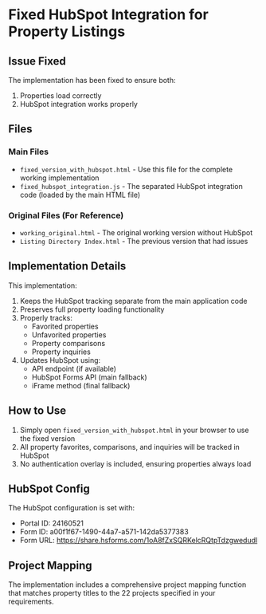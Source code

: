 # Fixed HubSpot Integration for Property Listings

## Issue Fixed
The implementation has been fixed to ensure both:
1. Properties load correctly
2. HubSpot integration works properly

## Files

### Main Files
- `fixed_version_with_hubspot.html` - Use this file for the complete working implementation
- `fixed_hubspot_integration.js` - The separated HubSpot integration code (loaded by the main HTML file)

### Original Files (For Reference)
- `working_original.html` - The original working version without HubSpot
- `Listing Directory Index.html` - The previous version that had issues

## Implementation Details

This implementation:
1. Keeps the HubSpot tracking separate from the main application code
2. Preserves full property loading functionality
3. Properly tracks:
   - Favorited properties
   - Unfavorited properties
   - Property comparisons
   - Property inquiries
4. Updates HubSpot using:
   - API endpoint (if available)
   - HubSpot Forms API (main fallback)
   - iFrame method (final fallback)

## How to Use

1. Simply open `fixed_version_with_hubspot.html` in your browser to use the fixed version
2. All property favorites, comparisons, and inquiries will be tracked in HubSpot
3. No authentication overlay is included, ensuring properties always load

## HubSpot Config

The HubSpot configuration is set with:
- Portal ID: 24160521
- Form ID: a00f1f67-1490-44a7-a571-142da5377383
- Form URL: https://share.hsforms.com/1oA8fZxSQRKelcRQtpTdzgwedudl

## Project Mapping

The implementation includes a comprehensive project mapping function that matches property titles to the 22 projects specified in your requirements.